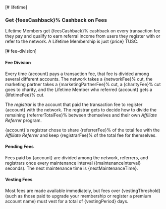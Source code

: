 [# lifetime]
### Get {feesCashback}% Cashback on Fees

Lifetime Members get {feesCashback}% cashback on every transaction fee they pay and
qualify to earn referral income from users they register with or refer to the network. A Lifetime Membership is just {price} TUSC.

[# fee-division]
#### Fee Division
Every time {account} pays a transaction fee, that fee is divided among several different accounts.  The network takes
a {networkFee}% cut, the marketing partner takes a {marketingPartnerFee}% cut, a {charityFee}% cut goes to charity, and the Lifetime Member who referred {account} gets a {lifetimeFee}% cut.

The _registrar_ is the account that paid the transaction fee to register {account} with the network.  The registrar gets to decide how to
divide the remaining {referrerTotalFee}% between themselves and their own _Affiliate Referrer_ program.

{account}'s registrar chose to share {referrerFee}% of the total fee with the _Affiliate Referrer_ and keep {registrarFee}% of the total fee for themselves.


#### Pending Fees
Fees paid by {account} are divided among the network, referrers, and registrars once every maintenance interval ({maintenanceInterval} seconds). The
next maintenance time is {nextMaintenanceTime}.

#### Vesting Fees

Most fees are made available immediately, but fees over {vestingThreshold}
(such as those paid to upgrade your membership or register a premium account name) must vest for a total of {vestingPeriod} days.
